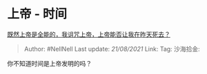 # 上帝 - 时间
[既然上帝是全能的，我诅咒上帝，上帝能否让我在昨天死去？](https://www.zhihu.com/question/347088259/answer/846861003)

> Author: #NellNell
> Last update: *21/08/2021*
> Link:
> Tag:
> 沙海拾金:

你不知道时间是上帝发明的吗？
